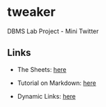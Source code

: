# tweaker
DBMS Lab Project - Mini Twitter


## Links
* The Sheets: [here](https://docs.google.com/spreadsheets/d/1tFnveIPBmrmqpFb8qWXW9G_xt_scwOqd2yW_vXGw2o4/edit?usp=sharing)

* Tutorial on Markdown: [here](https://github.com/adam-p/markdown-here/wiki/Markdown-Cheatsheet)

* Dynamic Links: [here](https://stackoverflow.com/questions/13747740/serving-dynamic-urls-with-express-and-mongodb)